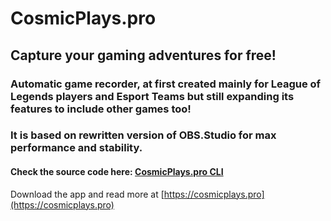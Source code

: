# CosmicPlays.pro

## Capture your gaming adventures for free!

### Automatic game recorder, at first created mainly for League of Legends players and Esport Teams but still expanding its features to include other games too!

### It is based on rewritten version of OBS.Studio for max performance and stability. 

#### Check the source code here: [CosmicPlays.pro CLI](https://github.com/CosmicPlaysPro/CosmicPlays.pro-CLI)

Download the app and read more at [https://cosmicplays.pro](https://cosmicplays.pro)
